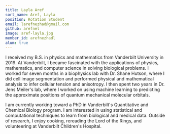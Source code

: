 ```yaml
---
title: Layla Aref
sort_name: Aref, Layla
position: Rotation Student
email: larefnezhad@gmail.com
github: arefnel
image: aref-layla.jpg
member_id: arefnezhadl
alum: true
---
```


I received my B.S. in physics and mathematics from Vanderbilt University in 2019. At Vanderbilt, I became fascinated with the applications of physics, mathematics, and computer science in solving biological problems. I worked for seven months in a biophysics lab with Dr. Shane Hutson, where I did cell image segmentation and performed physical and mathematical analysis to infer cellular tension and anisotropy. I then spent two years in Dr. Jens Meiler's lab, where I worked on using machine learning to predicting the approximate positions of quantum mechanical molecular orbitals.

I am currently working toward a PhD in Vanderbilt's Quantitative and Chemical Biology program. I am interested in using statistical and computational techniques to learn from biological and medical data. Outside of research, I enjoy cooking, rereading the Lord of the Rings, and volunteering at Vanderbilt Children's Hospital.

